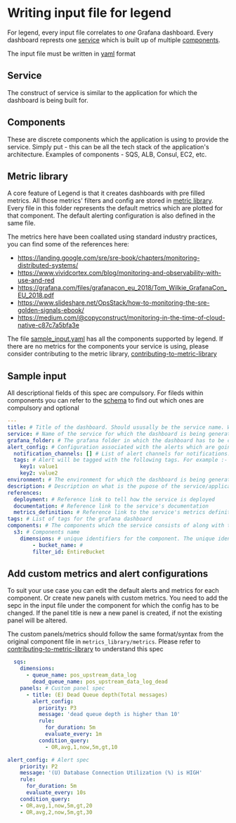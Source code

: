 # Writing input file for legend

For legend, every input file  correlates to _one_ Grafana dashboard. Every dashboard represts one
[service](#service) which is built up of multiple [components](#components).

The input file must be written in [yaml](#yaml) format

## Service

The construct of service is similar to the application for which the dashboard is being built for.

## Components

These are discrete components which the application is using to provide the service. Simply put - this can be all the tech stack of the application's architecture. Examples of components - SQS, ALB, Consul, EC2, etc. 

## Metric library

A core feature of Legend is that it creates dashboards with pre filled metrics. All those metrics' filters and config are stored in [metric library](../legend/metrics_library/metrics). Every file in this folder represents the default metrics which are plotted for that component. The default alerting configuration is also defined in the same file.

The metrics here have been coallated using standard industry practices, you can find some of the
references here:

* https://landing.google.com/sre/sre-book/chapters/monitoring-distributed-systems/
* https://www.vividcortex.com/blog/monitoring-and-observability-with-use-and-red
* https://grafana.com/files/grafanacon_eu_2018/Tom_Wilkie_GrafanaCon_EU_2018.pdf
* https://www.slideshare.net/OpsStack/how-to-monitoring-the-sre-golden-signals-ebook/
* https://medium.com/@copyconstruct/monitoring-in-the-time-of-cloud-native-c87c7a5bfa3e

The file [sample_input.yaml](../sample-input.yaml) has all the components supported by legend.
If there are no metrics for the components your service is using, please consider contributing to the
metric library, [contributing-to-metric-library](../docs/contributing-to-metric-library.md)

## Sample input

All descriptional fields of this spec are compulsory. For fileds within components you can refer to the [schema](../legend/metrics_library/metrics_schema.py) to find out which ones are compulsory and optional

```yaml
---
title: # Title of the dashboard. Should ususally be the service name. While creating the title in Grafana, this is appended with the environment filed mentioned below
service: # Name of the service for which the dashboard is being generated. For all the alerts in this dashboard, a tag og_servce:<service> will be created which is further used for associating alerts from this dashabord to a particular service in opsgenie 
grafana_folder: # The grafana folder in which the dashboard has to be created. If the folder is not present in Grafana, Legend creates it
alert_config: # Configuration associated with the alerts which are going to be setup for the respective panels.
  notification_channels: [] # List of alert channels for notifications. These have to be present in Grafana from before. For example:  "service-opsgenie", "pagerduty"
  tags: # Alert will be tagged with the following tags. For example :- Priority: P2
    key1: value1 
    key2: value2
environment: # The environment for which the dashboard is being generated for
description: # Description on what is the pupose of the service/application
references:
  deployment: # Reference link to tell how the service is deployed
  documentation: # Reference link to the service's documentation
  metrics_definition: # Reference link to the service's metrics definition
tags: # List of tags for the grafana dashboard
components: # The components which the service consists of along with the identifiers
  s3: # Components name
    dimensions: # unique identifiers for the component. The unique identifiers for the component can be seen in the sample input file or in the schema. 
        - bucket_name: #
        filter_id: EntireBucket
```

## Add custom metrics and alert configurations

To suit your use case you can edit the default alerts and metrics for each component. Or create new
panels with custom metrics. You need to add the sepc in the input file under the component for which the config has to be changed. If the panel title is new a new panel is created, if not the existing panel will be altered.

The custom panels/metrics should follow the same format/syntax from the original component file in `metrics_library/metrics`. Please refer to [contributing-to-metric-library](../docs/contributing-to-metric-library.md) to understand this spec

```yaml
  sqs:
    dimensions:
      - queue_name: pos_upstream_data_log
        dead_queue_name: pos_upstream_data_log_dead
    panels: # Custom panel spec
      - title: (E) Dead Queue depth(Total messages)
        alert_config:
          priority: P3
          message: 'dead queue depth is higher than 10'
          rule:
            for_duration: 5m
            evaluate_every: 1m
          condition_query:
            - OR,avg,1,now,5m,gt,10
```

```yaml
alert_config: # Alert spec
    priority: P2
    message: '(U) Database Connection Utilization (%) is HIGH'
    rule:
      for_duration: 5m
      evaluate_every: 10s
    condition_query:
    - OR,avg,1,now,5m,gt,20
    - OR,avg,2,now,5m,gt,30
```
